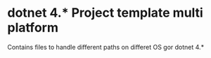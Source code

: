 # dotnet 4.* Project template multi platform 
Contains files to handle different paths on differet OS gor dotnet 4.*
